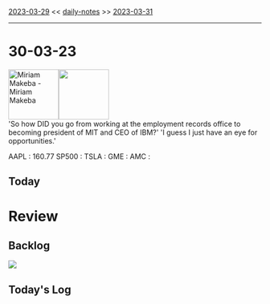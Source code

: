[2023-03-29](daily_notes/2023-03-29) << [daily-notes](notes/daily-notes.md) >> [2023-03-31](daily_notes/2023-03-31)

---
# 30-03-23
<a href='spotify:album:4E067sQw5yPAQ79HORHdAT'><img src='https://i.scdn.co/image/ab67616d0000b2737f396e9ad1ff2fe44d4c7a96' alt='Miriam Makeba - Miriam Makeba' height=100></a><img src='https://imgs.xkcd.com/comics/qualifications.png' height=100>
<br>'So how DID you go from working at the employment records office to becoming president of MIT and CEO of IBM?' 'I guess I just have an eye for opportunities.'

AAPL : 160.77 
SP500 : 
TSLA :
GME :
AMC :

## Today



# Review


## Backlog


![](https://i.imgur.com/N8S8mAZ.png)
## Today's Log
